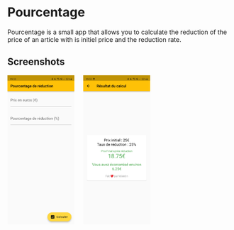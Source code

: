 # Pourcentage

Pourcentage is a small app that allows you to calculate the reduction of the price of an article with is initiel price and the reduction rate.

## Screenshots
<img src="https://github.com/Vrock691/pourcentage/blob/master/screenshots/Screenshot_20220213-195211.jpg?raw=true" width="30%" style="padding-right: 20px"><img src="https://github.com/Vrock691/pourcentage/blob/master/screenshots/Screenshot_20220213-195221.jpg?raw=true" width="30%">
